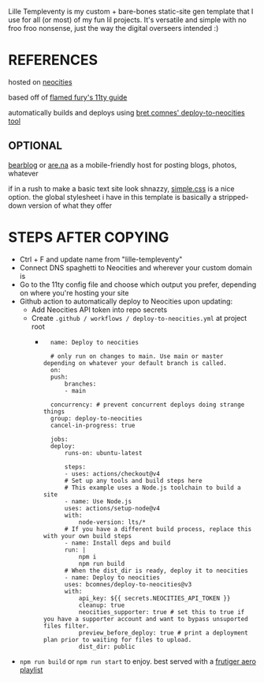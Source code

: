 Lille Templeventy is my custom + bare-bones static-site gen template that I use for all (or most) of my fun lil projects. It's versatile and simple with no froo froo nonsense, just the way the digital overseers intended :)

# REFERENCES
hosted on [neocities](https://neocities.org/)

based off of [flamed fury's 11ty guide](https://flamedfury.com/guides/11ty-homepage-neocities/)

automatically builds and deploys using [bret comnes' deploy-to-neocities tool](https://github.com/bcomnes/deploy-to-neocities)

## OPTIONAL
[bearblog](https://docs.bearblog.dev/) or [are.na](https://dev.are.na/documentation/channels) as a mobile-friendly host for posting blogs, photos, whatever

if in a rush to make a basic text site look shnazzy, [simple.css](https://github.com/kevquirk/simple.css?tab=readme-ov-file) is a nice option. the global stylesheet i have in this template is basically a stripped-down version of what they offer

# STEPS AFTER COPYING
* Ctrl + F and update name from "lille-templeventy"
* Connect DNS spaghetti to Neocities and wherever your custom domain is
* Go to the 11ty config file and choose which output you prefer, depending on where you're hosting your site
* Github action to automatically deploy to Neocities upon updating:
  * Add Neocities API token into repo secrets
  * Create ```.github / workflows / deploy-to-neocities.yml``` at project root
    * ```
        name: Deploy to neocities

        # only run on changes to main. Use main or master depending on whatever your default branch is called.
        on:
        push:
            branches:
            - main

        concurrency: # prevent concurrent deploys doing strange things
        group: deploy-to-neocities
        cancel-in-progress: true

        jobs:
        deploy:
            runs-on: ubuntu-latest

            steps:
            - uses: actions/checkout@v4
            # Set up any tools and build steps here
            # This example uses a Node.js toolchain to build a site
            - name: Use Node.js
            uses: actions/setup-node@v4
            with:
                node-version: lts/*
            # If you have a different build process, replace this with your own build steps
            - name: Install deps and build
            run: |
                npm i
                npm run build
            # When the dist_dir is ready, deploy it to neocities
            - name: Deploy to neocities
            uses: bcomnes/deploy-to-neocities@v3
            with:
                api_key: ${{ secrets.NEOCITIES_API_TOKEN }}
                cleanup: true
                neocities_supporter: true # set this to true if you have a supporter account and want to bypass unsuported files filter.
                preview_before_deploy: true # print a deployment plan prior to waiting for files to upload.
                dist_dir: public
        ```
* ```npm run build``` or ```npm run start``` to enjoy. best served with a [frutiger aero playlist](https://youtu.be/ID_aSxk-1FM?si=16kGAh7t3VPyxoHH)